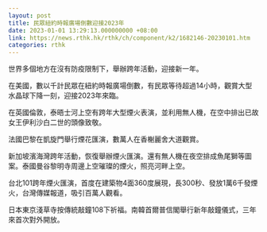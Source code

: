 ```yaml
---
layout: post
title: 民眾紐約時報廣場倒數迎接2023年
date: 2023-01-01 13:29:13.000000000 +08:00
link: https://news.rthk.hk/rthk/ch/component/k2/1682146-20230101.htm
categories: rthk
---
```


世界多個地方在沒有防疫限制下，舉辦跨年活動，迎接新一年。

在美國，數以千計民眾在紐約時報廣場倒數，有民眾等待超過14小時，觀賞大型水晶球下降一刻，迎接2023年來臨。

在英國倫敦，泰晤士河上空有跨年大型煙火表演，並利用無人機，在空中排出已故女王伊利沙白二世的頭像致敬。

法國巴黎在凱旋門舉行煙花匯演，數萬人在香榭麗舍大道觀賞。

新加坡濱海灣跨年活動，恢復舉辦煙火匯演。還有無人機在夜空排成魚尾獅等圖案。泰國曼谷黎明寺周邊上空璀璨的煙火，照亮河畔上空。

台北101跨年煙火匯演，首度在建築物4面360度展現，長300秒、發放1萬6千發煙火，台灣傳媒報道，吸引百萬人觀看。

日本東京淺草寺按傳統敲鐘108下祈福。南韓首爾普信閣舉行新年敲鐘儀式，三年來首次對外開放。

